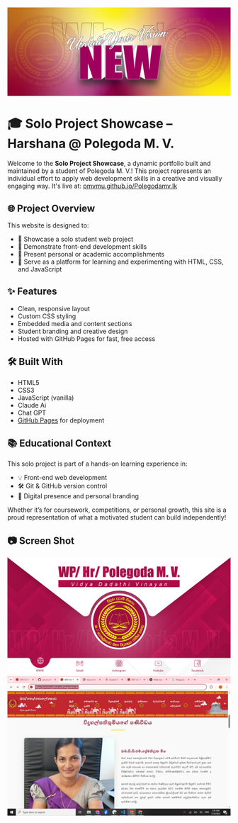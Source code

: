 ![Project Image](webhero-01.jpg)

# 🎓 Solo Project Showcase – Harshana @ Polegoda M. V.

Welcome to the **Solo Project Showcase**, a dynamic portfolio built and maintained by a student of Polegoda M. V.! This project represents an individual effort to apply web development skills in a creative and visually engaging way. It's live at: [pmvmu.github.io/Polegodamv.lk](https://harshana101.github.io/solopjt/)

## 🌐 Project Overview

This website is designed to:

- 🌟 Showcase a solo student web project
- 🎨 Demonstrate front-end development skills
- 📄 Present personal or academic accomplishments
- 🧠 Serve as a platform for learning and experimenting with HTML, CSS, and JavaScript

## ✨ Features

- Clean, responsive layout
- Custom CSS styling
- Embedded media and content sections
- Student branding and creative design
- Hosted with GitHub Pages for fast, free access

## 🛠️ Built With

- HTML5  
- CSS3  
- JavaScript (vanilla)
- Claude Ai
- Chat GPT
- [GitHub Pages](https://pages.github.com/) for deployment

## 📚 Educational Context

This solo project is part of a hands-on learning experience in:

- 💡 Front-end web development
- 🛠️ Git & GitHub version control
- 📢 Digital presence and personal branding

Whether it’s for coursework, competitions, or personal growth, this site is a proud representation of what a motivated student can build independently!

## 📷 Screen Shot
![web image](link.jpg)
![screenshot 1](screenshot.png)
